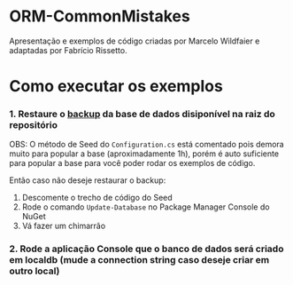 # ORM-CommonMistakes

Apresentação e exemplos de código criadas por Marcelo Wildfaier e adaptadas por Fabrício Rissetto.

# Como executar os exemplos

### 1. Restaure o [backup](https://github.com/fabriciorissetto/ORM-CommonMistakes/blob/master/BancoDeDadosExemplo_Backup.rar) da base de dados disiponível na raiz do repositório

OBS: O método de Seed do `Configuration.cs` está comentado pois demora muito para popular a base (aproximadamente 1h), porém é auto suficiente para popular a base para você poder rodar os exemplos de código. 

Então caso não deseje restaurar o backup: 

1. Descomente o trecho de código do Seed
2. Rode o comando `Update-Database` no Package Manager Console do NuGet
3. Vá fazer um chimarrão

### 2. Rode a aplicação Console que o banco de dados será criado em localdb (mude a connection string caso deseje criar em outro local)

